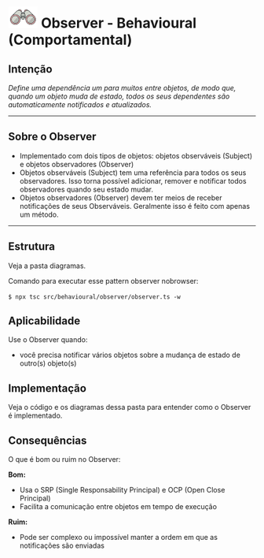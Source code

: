 # ![](../../../public/img/icon-observer-mini.png 'Observer') Observer - Behavioural (Comportamental)

## Intenção

_Define uma dependência um para muitos entre objetos, de modo que, quando um objeto muda de estado, todos os seus dependentes são automaticamente notificados e atualizados._

---

## Sobre o Observer

- Implementado com dois tipos de objetos: objetos observáveis (Subject) e objetos observadores (Observer)
- Objetos observáveis (Subject) tem uma referência para todos os seus observadores. Isso torna possível adicionar, remover e notificar todos observadores quando seu estado mudar.
- Objetos observadores (Observer) devem ter meios de receber notificações de seus Observáveis. Geralmente isso é feito com apenas um método.

---

## Estrutura

Veja a pasta diagramas.

Comando para executar esse pattern observer nobrowser:

`$ npx tsc src/behavioural/observer/observer.ts -w `

## Aplicabilidade

Use o Observer quando:

- você precisa notificar vários objetos sobre a mudança de estado de outro(s) objeto(s)

## Implementação

Veja o código e os diagramas dessa pasta para entender como o Observer é implementado.

## Consequências

O que é bom ou ruim no Observer:

**Bom:**

- Usa o SRP (Single Responsability Principal) e OCP (Open Close Principal)
- Facilita a comunicação entre objetos em tempo de execução

**Ruim:**

- Pode ser complexo ou impossível manter a ordem em que as notificações são enviadas
